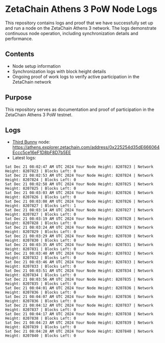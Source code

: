 # ZetaChain Athens 3 PoW Node Logs
This repository contains logs and proof that we have successfully set up and run a node on the ZetaChain Athens 3 network. The logs demonstrate continuous node operation, including synchronization details and performance.

## Contents
- Node setup information
- Synchronization logs with block height details
- Ongoing proof of work logs to verify active participation in the ZetaChain network

## Purpose
This repository serves as documentation and proof of participation in the ZetaChain Athens 3 PoW testnet.

## Logs

- [Third Bunny](https://thirdbunny.xyz/) node: https://athens.explorer.zetachain.com/address/0x225254d35dE666064Eccc5ce16eF1D8bF8D7b5EE
- Latest logs:
```
Sat Dec 21 08:02:47 AM UTC 2024 Your Node Height: 8207823 | Network Height: 8207823 | Blocks Left: 0
Sat Dec 21 08:02:53 AM UTC 2024 Your Node Height: 8207824 | Network Height: 8207824 | Blocks Left: 0
Sat Dec 21 08:02:58 AM UTC 2024 Your Node Height: 8207825 | Network Height: 8207825 | Blocks Left: 0
Sat Dec 21 08:03:03 AM UTC 2024 Your Node Height: 8207826 | Network Height: 8207826 | Blocks Left: 0
Sat Dec 21 08:03:08 AM UTC 2024 Your Node Height: 8207826 | Network Height: 8207827 | Blocks Left: 1
Sat Dec 21 08:03:14 AM UTC 2024 Your Node Height: 8207827 | Network Height: 8207827 | Blocks Left: 0
Sat Dec 21 08:03:19 AM UTC 2024 Your Node Height: 8207828 | Network Height: 8207828 | Blocks Left: 0
Sat Dec 21 08:03:24 AM UTC 2024 Your Node Height: 8207829 | Network Height: 8207829 | Blocks Left: 0
Sat Dec 21 08:03:29 AM UTC 2024 Your Node Height: 8207830 | Network Height: 8207830 | Blocks Left: 0
Sat Dec 21 08:03:35 AM UTC 2024 Your Node Height: 8207831 | Network Height: 8207831 | Blocks Left: 0
Sat Dec 21 08:03:40 AM UTC 2024 Your Node Height: 8207832 | Network Height: 8207832 | Blocks Left: 0
Sat Dec 21 08:03:46 AM UTC 2024 Your Node Height: 8207833 | Network Height: 8207833 | Blocks Left: 0
Sat Dec 21 08:03:51 AM UTC 2024 Your Node Height: 8207834 | Network Height: 8207834 | Blocks Left: 0
Sat Dec 21 08:03:56 AM UTC 2024 Your Node Height: 8207835 | Network Height: 8207835 | Blocks Left: 0
Sat Dec 21 08:04:01 AM UTC 2024 Your Node Height: 8207836 | Network Height: 8207836 | Blocks Left: 0
Sat Dec 21 08:04:07 AM UTC 2024 Your Node Height: 8207836 | Network Height: 8207836 | Blocks Left: 0
Sat Dec 21 08:04:12 AM UTC 2024 Your Node Height: 8207837 | Network Height: 8207837 | Blocks Left: 0
Sat Dec 21 08:04:17 AM UTC 2024 Your Node Height: 8207838 | Network Height: 8207838 | Blocks Left: 0
Sat Dec 21 08:04:23 AM UTC 2024 Your Node Height: 8207839 | Network Height: 8207839 | Blocks Left: 0
Sat Dec 21 08:04:28 AM UTC 2024 Your Node Height: 8207840 | Network Height: 8207840 | Blocks Left: 0
```

